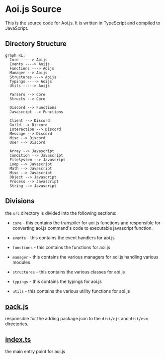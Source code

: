 # Aoi.js Source

This is the source code for Aoi.js. It is written in TypeScript and compiled to JavaScript.

## Directory Structure

```mermaid
graph RL;
  Core -----> Aoijs
  Events ----> Aoijs
  Functions ---> Aoijs
  Manager --> Aoijs
  Structures ---> Aoijs
  Typings ----> Aoijs
  Utils -----> Aoijs

  Parsers --> Core
  Structs --> Core

  Discord --> Functions
  Javascript --> Functions

  Client --> Discord
  Guild --> Discord
  Interaction --> Discord
  Message --> Discord
  Misc --> Discord
  User --> Discord

  Array --> Javascript
  Condition --> Javascript
  FileSystem --> Javascript
  Loop --> Javascript
  Math --> Javascript
  Misc --> Javascript
  Object --> Javascript
  Process --> Javascript
  String --> Javascript
```

## Divisions

the `src` directory is divided into the following sections:

- `core` - this contains the transpiler for aoi.js functions and responsible for converting aoi.js command's code to executable javascript function.
  
- `events` - this contains the event handlers for aoi.js
  
- `functions` - this contains the functions for aoi.js
  
- `manager` - this contains the various managers for aoi.js handling various modules
  
- `structures` - this contains the various classes for aoi.js
  
- `typings` - this contains the typings for aoi.js
  
- `utils` - this contains the various utility functions for aoi.js

## [pack.js](./pack.js)

responsible for the adding package.json to the `dist/cjs` and `dist/esm` directories.

## [index.ts](./index.ts)

the main entry point for aoi.js
